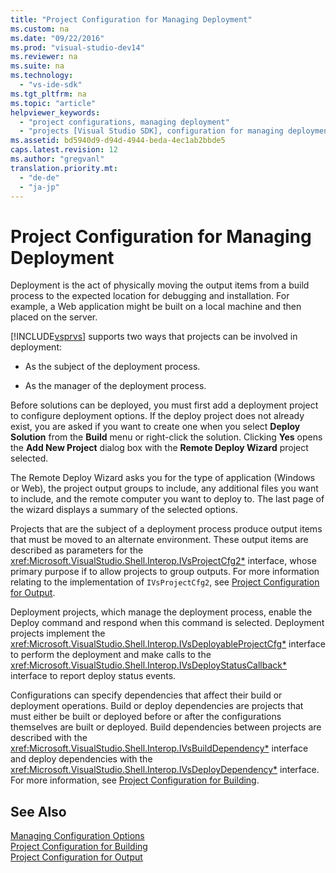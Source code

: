 ```yaml
---
title: "Project Configuration for Managing Deployment"
ms.custom: na
ms.date: "09/22/2016"
ms.prod: "visual-studio-dev14"
ms.reviewer: na
ms.suite: na
ms.technology: 
  - "vs-ide-sdk"
ms.tgt_pltfrm: na
ms.topic: "article"
helpviewer_keywords: 
  - "project configurations, managing deployment"
  - "projects [Visual Studio SDK], configuration for managing deployment"
ms.assetid: bd5940d9-d94d-4944-beda-4ec1ab2bbde5
caps.latest.revision: 12
ms.author: "gregvanl"
translation.priority.mt: 
  - "de-de"
  - "ja-jp"
---
```

# Project Configuration for Managing Deployment
Deployment is the act of physically moving the output items from a build process to the expected location for debugging and installation. For example, a Web application might be built on a local machine and then placed on the server.  
  
 [!INCLUDE[vsprvs](../VS_csharp/includes/vsprvs_md.md)] supports two ways that projects can be involved in deployment:  
  
-   As the subject of the deployment process.  
  
-   As the manager of the deployment process.  
  
 Before solutions can be deployed, you must first add a deployment project to configure deployment options. If the deploy project does not already exist, you are asked if you want to create one when you select **Deploy Solution** from the **Build** menu or right-click the solution. Clicking **Yes** opens the **Add New Project** dialog box with the **Remote Deploy Wizard** project selected.  
  
 The Remote Deploy Wizard asks you for the type of application (Windows or Web), the project output groups to include, any additional files you want to include, and the remote computer you want to deploy to. The last page of the wizard displays a summary of the selected options.  
  
 Projects that are the subject of a deployment process produce output items that must be moved to an alternate environment. These output items are described as parameters for the <xref:Microsoft.VisualStudio.Shell.Interop.IVsProjectCfg2*> interface, whose primary purpose if to allow projects to group outputs. For more information relating to the implementation of `IVsProjectCfg2`, see [Project Configuration for Output](../VS_csharp/project-configuration-for-output.md).  
  
 Deployment projects, which manage the deployment process, enable the Deploy command and respond when this command is selected. Deployment projects implement the <xref:Microsoft.VisualStudio.Shell.Interop.IVsDeployableProjectCfg*> interface to perform the deployment and make calls to the <xref:Microsoft.VisualStudio.Shell.Interop.IVsDeployStatusCallback*> interface to report deploy status events.  
  
 Configurations can specify dependencies that affect their build or deployment operations. Build or deploy dependencies are projects that must either be built or deployed before or after the configurations themselves are built or deployed. Build dependencies between projects are described with the <xref:Microsoft.VisualStudio.Shell.Interop.IVsBuildDependency*> interface and deploy dependencies with the <xref:Microsoft.VisualStudio.Shell.Interop.IVsDeployDependency*> interface. For more information, see [Project Configuration for Building](../VS_csharp/project-configuration-for-building.md).  
  
## See Also  
 [Managing Configuration Options](../VS_csharp/managing-configuration-options.md)   
 [Project Configuration for Building](../VS_csharp/project-configuration-for-building.md)   
 [Project Configuration for Output](../VS_csharp/project-configuration-for-output.md)